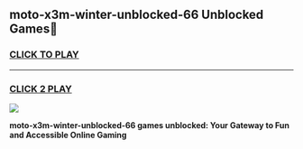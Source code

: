 
## moto-x3m-winter-unblocked-66 Unblocked Games👋
<h3>
<a href="https://news.freeplayer.one?title=moto-x3m-winter-unblocked-66&ref=16F">CLICK TO PLAY</a></h3>
<hr>

<h3>
<a href="https://news.freeplayer.one?title=moto-x3m-winter-unblocked-66&ref=16F">CLICK 2 PLAY</a>
  
</h3>

<a href="https://news.freeplayer.one?title=moto-x3m-winter-unblocked-66&ref=16F/"><img src="https://clearcache.store/games.png"></a>


**moto-x3m-winter-unblocked-66 games unblocked: Your Gateway to Fun and Accessible Online Gaming**
